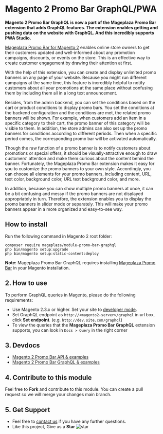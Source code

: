 # Magento 2 Promo Bar GraphQL/PWA

**Magento 2 Promo Bar GraphQL is now a part of the Mageplaza Promo Bar extension that adds GraphQL features. The extension enables getting and pushing data on the website with GraphQL. And this incredibly supports PWA Studio.** 

[Mageplaza Promo Bar for Magento 2](https://www.mageplaza.com/magento-2-promo-bar/) enables online store owners to get their customers updated and well-informed about any promotion campaigns, discounts, or events on the store. This is an effective way to create customer engagement by drawing their attention at first. 

With the help of this extension, you can create and display unlimited promo banners on any page of your website. Because you might run different campaigns at the same time, this feature is incredibly helpful to notify customers about all your promotions at the same place without confusing them by including them all in a long text announcement. 

Besides, from the admin backend, you can set the conditions based on the cart or product conditions to display promo bars. You set the conditions at the backend configuration and the conditions are met, the related promo banners will be shown. For example, when customers add an item in a specific category to their cart, the promo banner of this category will be visible to them. In addition, the store admins can also set up the promo banners for conditions according to different periods. Then when a specific period comes, the corresponding promo bar will be activated automatically. 

Though the raw function of a promo banner is to notify customers about promotions or special offers, it should be visually-attractive enough to draw customers’ attention and make them curious about the content behind the banner. Fortunately, the Mageplaza Promo Bar extension makes it easy for you to customize the promo banners to your own style. Accordingly, you can choose all elements for your promo banners, including content, URL, text color, background color, URL text background color, and more.

In addition, because you can show multiple promo banners at once, it can be a bit confusing and messy if the promo banners are not displayed appropriately in turn. Therefore, the extension enables you to display the promo banners in slider mode or separately. This will make your promo banners appear in a more organized and easy-to-see way.


## How to install

Run the following command in Magento 2 root folder:

```
composer require mageplaza/module-promo-bar-graphql
php bin/magento setup:upgrade
php bin/magento setup:static-content:deploy
```

**Note:**
Mageplaza Promo Bar GraphQL requires installing [Mageplaza Promo Bar](https://www.mageplaza.com/magento-2-promo-bar/) in your Magento installation.

## 2. How to use

To perform GraphQL queries in Magento, please do the following requirements:

- Use Magento 2.3.x or higher. Set your site to [developer mode](https://www.mageplaza.com/devdocs/enable-disable-developer-mode-magento-2.html).
- Set GraphQL endpoint as `http://<magento2-server>/graphql` in url box, click **Set endpoint**. 
(e.g. `http://dev.site.com/graphql`)
- To view the queries that the **Mageplaza Promo Bar GraphQL** extension supports, you can look in `Docs > Query` in the right corner

## 3. Devdocs

- [Magento 2 Promo Bar API & examples](https://documenter.getpostman.com/view/10589000/TVKEXxWj)
- [Magento 2 Promo Bar GraphQL & examples](https://documenter.getpostman.com/view/10589000/TVepA8tv)


## 4. Contribute to this module

Feel free to **Fork** and contribute to this module. 
You can create a pull request so we will merge your changes main branch.

## 5. Get Support

- Feel free to [contact us](https://www.mageplaza.com/contact.html) if you have any further questions.
- Like this project, Give us a **Star** ![star](https://i.imgur.com/S8e0ctO.png)
